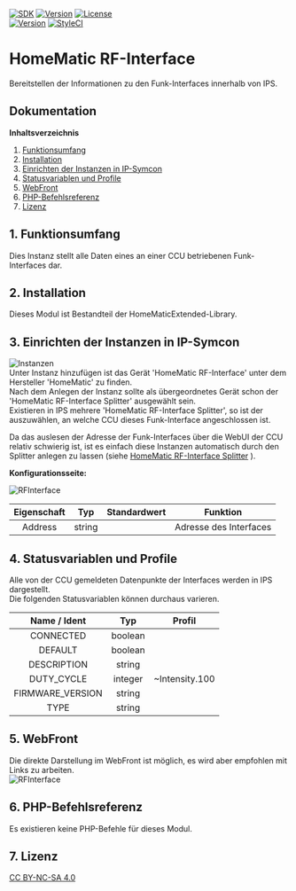 [![SDK](https://img.shields.io/badge/Symcon-PHPModul-red.svg)](https://www.symcon.de/service/dokumentation/entwicklerbereich/sdk-tools/sdk-php/)
[![Version](https://img.shields.io/badge/Modul%20Version-3.00-blue.svg)]()
[![License](https://img.shields.io/badge/License-CC%20BY--NC--SA%204.0-green.svg)](https://creativecommons.org/licenses/by-nc-sa/4.0/)  
[![Version](https://img.shields.io/badge/Symcon%20Version-5.1%20%3E-green.svg)](https://www.symcon.de/forum/threads/30857-IP-Symcon-5-1-%28Stable%29-Changelog)
[![StyleCI](https://styleci.io/repos/34275278/shield?style=flat)](https://styleci.io/repos/34275278)  

# HomeMatic RF-Interface  
   Bereitstellen der Informationen zu den Funk-Interfaces innerhalb von IPS.

## Dokumentation

**Inhaltsverzeichnis**

1. [Funktionsumfang](#1-funktionsumfang) 
2. [Installation](#2-installation)
3. [Einrichten der Instanzen in IP-Symcon](#3-einrichten-der-instanzen-in-ip-symcon)  
4. [Statusvariablen und Profile](#4-statusvariablen-und-profile)  
5. [WebFront](#5-webfront) 
6. [PHP-Befehlsreferenz](#6-php-befehlsreferenz)   
7. [Lizenz](#7-lizenz)

## 1. Funktionsumfang

   Dies Instanz stellt alle Daten eines an einer CCU betriebenen Funk-Interfaces dar.  

## 2. Installation

Dieses Modul ist Bestandteil der HomeMaticExtended-Library.  


## 3. Einrichten der Instanzen in IP-Symcon


![Instanzen](../docs/HMExtendedInstanzen.png)  
   Unter Instanz hinzufügen ist das Gerät 'HomeMatic RF-Interface' unter dem Hersteller 'HomeMatic' zu finden.  
   Nach dem Anlegen der Instanz sollte als übergeordnetes Gerät schon der 'HomeMatic RF-Interface Splitter' ausgewählt sein.  
   Existieren in IPS mehrere 'HomeMatic RF-Interface Splitter', so ist der auszuwählen, an welche CCU dieses Funk-Interface angeschlossen ist.  

   Da das auslesen der Adresse der Funk-Interfaces über die WebUI der CCU relativ schwierig ist, ist es einfach diese Instanzen automatisch durch den Splitter anlegen zu lassen (siehe [HomeMatic RF-Interface Splitter](../RFInterfaceSplitter/) ).  


**Konfigurationsseite:**  

![RFInterface](../docs/RFInterface.png)  

| Eigenschaft     | Typ     | Standardwert | Funktion                                      |
| :-------------: | :-----: | :----------: | :-------------------------------------------: |
| Address         | string  |              | Adresse des Interfaces                        |


## 4. Statusvariablen und Profile  

   Alle von der CCU gemeldeten Datenpunkte der Interfaces werden in IPS dargestellt.  
   Die folgenden Statusvariablen können durchaus varieren.  

| Name  /  Ident   | Typ     | Profil         |
| :--------------: | :-----: | :------------: |
| CONNECTED        | boolean |                |
| DEFAULT          | boolean |                |
| DESCRIPTION      | string  |                |
| DUTY_CYCLE       | integer | ~Intensity.100 |
| FIRMWARE_VERSION | string  |                |
| TYPE             | string  |                |

## 5. WebFront  

Die direkte Darstellung im WebFront ist möglich, es wird aber empfohlen mit Links zu arbeiten.  
![RFInterface](../docs/RFInterface_WF.png)  


## 6. PHP-Befehlsreferenz

   Es existieren keine PHP-Befehle für dieses Modul.  

## 7. Lizenz

  [CC BY-NC-SA 4.0](https://creativecommons.org/licenses/by-nc-sa/4.0/)  
